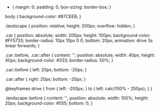 <!DOCTYPE html>
<html lang="ru">
<head>
    <meta charset="UTF-8">
    <meta name="viewport" content="width=device-width, initial-scale=1.0">
    <title>Машинка</title>
    <link rel="stylesheet" href="машинка.css">
</head>
<body>
    <div class="landscape">
        <div class="car"></div>
    </div>
</body>
</html>


* {
    margin: 0;
    padding: 0;
    box-sizing: border-box;
}

body {
    background-color: #87CEEB; 
}

.landscape {
    position: relative;
    height: 200px;
    overflow: hidden;
}

.car {
    position: absolute;
    width: 200px;
    height: 100px;
    background-color: #FF5733;
    border-radius: 10px 10px 0 0;
    bottom: 20px;
    animation: drive 3s linear forwards;
}

.car::before,
.car::after {
    content: '';
    position: absolute;
    width: 40px;
    height: 40px;
    background-color: #333;
    border-radius: 50%;
}

.car::before {
    left: 20px;
    bottom: -20px;
}

.car::after {
    right: 20px;
    bottom: -20px;
}

@keyframes drive {
    from {
        left: -200px;
    }
    to {
        left: calc(100% - 250px);
    }
}

.landscape::before {
    content: '';
    position: absolute;
    width: 100%;
    height: 20px;
    background-color: #555;
    bottom: 0;
}
